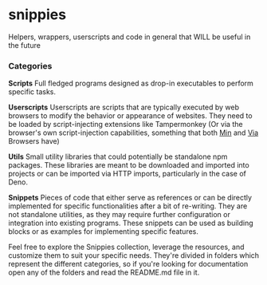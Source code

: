 # snippies
Helpers, wrappers, userscripts and code in general that WILL be useful in the future

### Categories

**Scripts**
Full fledged programs designed as drop-in executables to perform specific tasks.

**Userscripts**
Userscripts are scripts that are typically executed by web browsers to modify the behavior or appearance of websites. They need to be loaded by script-injecting extensions like Tampermonkey (Or via the browser's own script-injection capabilities, something that both [Min](https://github.com/minbrowser/min) and [Via](https://github.com/tuyafeng/Via) Browsers have)

**Utils**
Small utility libraries that could potentially be standalone npm packages. These libraries are meant to be downloaded and imported into projects or can be imported via HTTP imports, particularly in the case of Deno.

**Snippets**
Pieces of code that either serve as references or can be directly implemented for specific functionalities after a bit of re-writing. They are not standalone utilities, as they may require further configuration or integration into existing programs. These snippets can be used as building blocks or as examples for implementing specific features.

Feel free to explore the Snippies collection, leverage the resources, and customize them to suit your specific needs. They're divided in folders which represent the different categories, so if you're looking for documentation open any of the folders and read the README.md file in it.

<!--
Utils
  @cfuen/deep-equal
  @cfuen/unique-property
  @cfuen/remove-from-array
  @cfuen/thousand-comma
  @cfuen/kobeni-stutter

Snippets
  fuseSearch
  dayjs-semantic-months
-->
